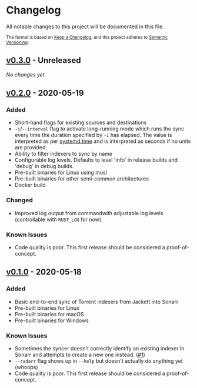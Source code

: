 # Changelog

All notable changes to this project will be documented in this file.

<small>

The format is based on [Keep a Changelog](https://keepachangelog.com/en/1.0.0/),
and this project adheres to [Semantic Versioning](https://semver.org/spec/v2.0.0.html).

</small>

## [v0.3.0] - Unreleased

_No changes yet_

## [v0.2.0] - 2020-05-19

### Added

- Short-hand flags for existing sources and destinations
- `-i`/`--interval` flag to activate long-running mode which runs the sync
  every time the duration specified by `-i` has elapsed. The value is
  interpreted as per [systemd.time] and is interpreted as seconds if no units
  are provided.
- Ability to filter indexers to sync by name
- Configurable log levels. Defaults to level 'info' in release builds and
  'debug' in debug builds.
- Pre-built binaries for Linux using musl
- Pre-built binaries for other semi-common architectures
- Docker build

[systemd.time]: https://www.freedesktop.org/software/systemd/man/systemd.time.html#Parsing%20Time%20Spans

### Changed

- Improved log output from commandwith adjustable log levels (controllable with
  `RUST_LOG` for now).

### Known Issues

- Code quality is poor. This first release should be considered a proof-of-concept.

## [v0.1.0] - 2020-05-18

### Added

- Basic end-to-end sync of Torrent indexers from Jackett into Sonarr
- Pre-built binaries for Linux
- Pre-built binaries for macOS
- Pre-built binaries for Windows

### Known Issues

- Sometimes the syncer doesn't correctly identify an existing indexer in
  Sonarr and attempts to create a new one instead.
  ([#1](https://github.com/bjeanes/indexer-sync/issues/1))
- `--radarr` flag shows up in `--help` but doesn't actually do anything yet (whoops)
- Code quality is poor. This first release should be considered a proof-of-concept.

[v0.3.0]: https://github.com/bjeanes/indexer-sync/compare/v0.2.0..HEAD
[v0.2.0]: https://github.com/bjeanes/indexer-sync/compare/v0.1.0..v0.2.0
[v0.1.0]: https://github.com/bjeanes/indexer-sync/tree/v0.1.0
